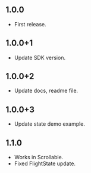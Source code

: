 ## 1.0.0

* First release.

## 1.0.0+1 

* Update SDK version.

## 1.0.0+2

* Update docs, readme file.

## 1.0.0+3

* Update state demo example.

## 1.1.0

* Works in Scrollable.
* Fixed FlightState update. 